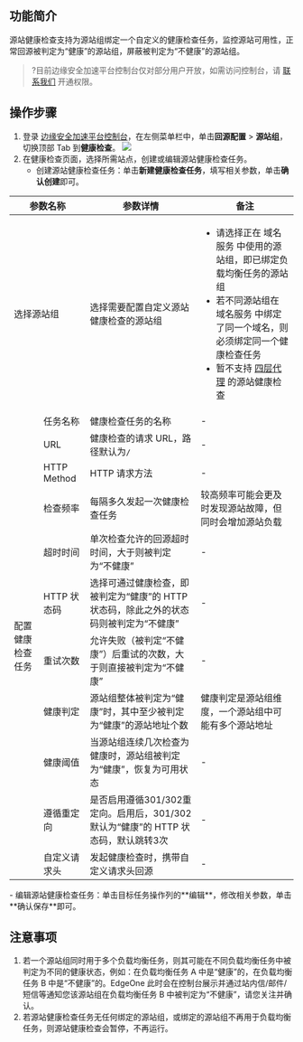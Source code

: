 ## 功能简介
源站健康检查支持为源站组绑定一个自定义的健康检查任务，监控源站可用性，正常回源被判定为“健康”的源站组，屏蔽被判定为“不健康”的源站组。
>?目前边缘安全加速平台控制台仅对部分用户开放，如需访问控制台，请 [联系我们](https://cloud.tencent.com/online-service) 开通权限。
>
## 操作步骤
1. 登录 [边缘安全加速平台控制台](https://console.cloud.tencent.com/edgeone)，在左侧菜单栏中，单击**回源配置** > **源站组**，切换顶部 Tab 到**健康检查**。
![](https://qcloudimg.tencent-cloud.cn/raw/14d9f021667a7a2035e79a33d4fc9242.png)
2. 在健康检查页面，选择所需站点，创建或编辑源站健康检查任务。
   - 创建源站健康检查任务：单击**新建健康检查任务**，填写相关参数，单击**确认创建**即可。
<table>
<thead>
<tr>
<th colspan=2>参数名称</th>
<th>参数详情</th>
<th>备注</th>
</tr>
</thead>
<tbody><tr>
<td colspan=2>选择源站组</td>
<td>选择需要配置自定义源站健康检查的源站组</td>
<td><ul><li>请选择正在 域名服务 中使用的源站组，即已绑定负载均衡任务的源站组</li><li>若不同源站组在 域名服务 中绑定了同一个域名，则必须绑定同一个健康检查任务</li><li>暂不支持 <a href="https://cloud.tencent.com/document/product/1552/70965">四层代理</a> 的源站健康检查</li></td>
</tr>
<tr>
<td rowspan=11>配置健康检查任务</td>
<td>任务名称</td>
<td>健康检查任务的名称</td>
<td>-</td>
</tr>
<tr>
 <td>URL</td>
<td>健康检查的请求 URL，路径默认为<code>/</code></td>
<td>-</td>
</tr>
<tr>
 <td>HTTP Method</td>
<td>HTTP 请求方法</td>
<td>-</td>
</tr>
<tr>
 <td>检查频率</td>
<td>每隔多久发起一次健康检查任务</td>
<td>较高频率可能会更及时发现源站故障，但同时会增加源站负载</td>
</tr>
<tr>
 <td>超时时间</td>
<td>单次检查允许的回源超时时间，大于则被判定为“不健康”</td>
<td>-</td>
</tr>
<tr>
 <td>HTTP 状态码</td>
<td>选择可通过健康检查，即被判定为“健康”的 HTTP 状态码，除此之外的状态码则被判定为“不健康”</td>
<td>-</td>
</tr>
<tr>
 <td>重试次数</td>
<td>允许失败（被判定“不健康”）后重试的次数，大于则直接被判定为“不健康”</td>
<td>-</td>
</tr>
<tr>
 <td>健康判定</td>
<td>源站组整体被判定为“健康”时，其中至少被判定为“健康”的源站地址个数</td>
<td>健康判定是源站组维度，一个源站组中可能有多个源站地址</td>
</tr>
<tr>
 <td>健康阈值</td>
<td>当源站组连续几次检查为健康时，源站组被判定为“健康”，恢复为可用状态</td>
<td>-</td>
</tr>
<tr>
 <td>遵循重定向</td>
<td>是否启用遵循301/302重定向。启用后，301/302默认为“健康”的 HTTP 状态码，默认跳转3次</td>
<td>-</td>
</tr>
<tr>
 <td>自定义请求头</td>
<td>发起健康检查时，携带自定义请求头回源</td>
<td>-</td>
</tr>
</tbody></table>
 - 编辑源站健康检查任务：单击目标任务操作列的**编辑**，修改相关参数，单击**确认保存**即可。

## 注意事项
1. 若一个源站组同时用于多个负载均衡任务，则其可能在不同负载均衡任务中被判定为不同的健康状态，例如：在负载均衡任务 A 中是“健康”的，在负载均衡任务 B 中是“不健康”的。EdgeOne 此时会在控制台展示并通过站内信/邮件/短信等通知您该源站组在负载均衡任务 B 中被判定为“不健康”，请您关注并确认。
2. 若源站健康检查任务无任何绑定的源站组，或绑定的源站组不再用于负载均衡任务，则源站健康检查会暂停，不再运行。
